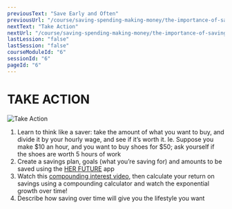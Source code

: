 ```yaml
---
previousText: "Save Early and Often"
previousUrl: "/course/saving-spending-making-money/the-importance-of-saving/save-early-and-often"
nextText: "Take Action"
nextUrl: "/course/saving-spending-making-money/the-importance-of-saving/discussion"
lastLession: "false"
lastSession: "false"
courseModuleId: "6"
sessionId: "6"
pageId: "6"
---
```



# TAKE ACTION
![Take Action](/assets/img/take-action.jpg)

1.	Learn to think like a saver: take the amount of what you want to buy, and divide it by your hourly wage, and see if it’s worth it. Ie. Suppose you make $10 an hour, and you want to buy shoes for $50; ask yourself if the shoes are worth 5 hours of work
2.	Create a savings plan, goals (what you’re saving for) and amounts to be saved using the <a target="_blank" href="herfuture://savings">HER FUTURE</a> app
3.	Watch this <a target="_blank" href="https://m.youtube.com/watch?v=lNK95khKvSk">compounding interest video</a>, then calculate your return on savings using a compounding calculator and watch the exponential growth over time!
4.	Describe how saving over time will give you the lifestyle you want